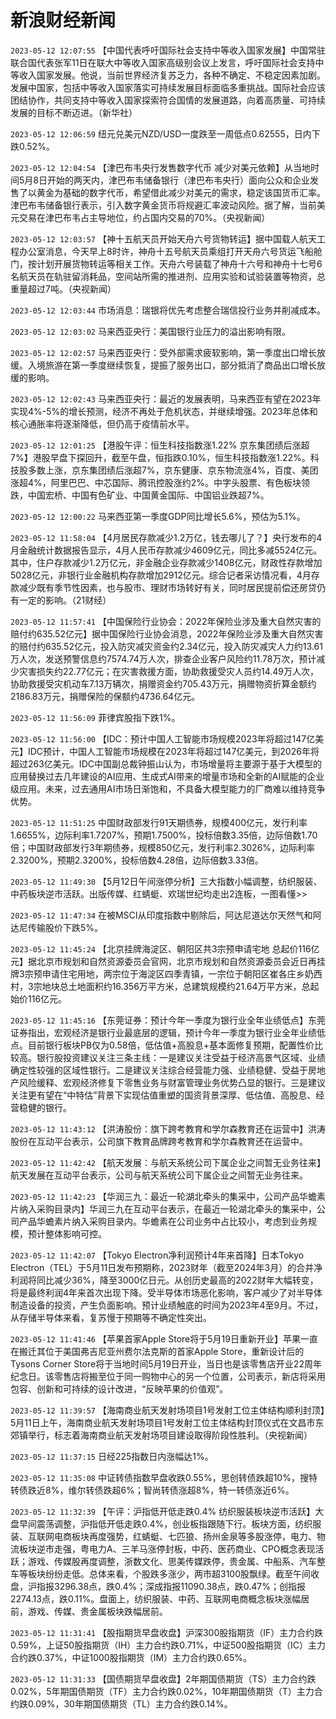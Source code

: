 # 新浪财经新闻
`2023-05-12 12:07:55` 【中国代表呼吁国际社会支持中等收入国家发展】中国常驻联合国代表张军11日在联大中等收入国家高级别会议上发言，呼吁国际社会支持中等收入国家发展。他说，当前世界经济复苏乏力，各种不确定、不稳定因素加剧。发展中国家，包括中等收入国家落实可持续发展目标面临多重挑战。国际社会应该团结协作，共同支持中等收入国家探索符合国情的发展道路，向着高质量、可持续发展的目标不断迈进。（新华社）

`2023-05-12 12:06:59` 纽元兑美元NZD/USD一度跌至一周低点0.62555，日内下跌0.52%。

`2023-05-12 12:04:54` 【津巴布韦央行发售数字代币 减少对美元依赖】从当地时间5月8日开始的两天内，津巴布韦储备银行（津巴布韦央行）面向公众和企业发售了以黄金为基础的数字代币，希望借此减少对美元的需求，稳定该国货币汇率。津巴布韦储备银行表示，引入数字黄金货币将规避汇率波动风险。据了解，当前美元交易在津巴布韦占主导地位，约占国内交易的70%。（央视新闻）

`2023-05-12 12:03:57` 【神十五航天员开始天舟六号货物转运】据中国载人航天工程办公室消息，今天早上8时许，神舟十五号航天员乘组打开天舟六号货运飞船舱门，按计划开展货物转运等相关工作。天舟六号装载了神舟十六号和神舟十七号6名航天员在轨驻留消耗品，空间站所需的推进剂、应用实验和试验装置等物资，总重量超过7吨。（央视新闻）

`2023-05-12 12:03:44` 市场消息：瑞银将优先考虑整合瑞信投行业务并削减成本。

`2023-05-12 12:03:02` 马来西亚央行：美国银行业压力的溢出影响有限。

`2023-05-12 12:02:57` 马来西亚央行：受外部需求疲软影响，第一季度出口增长放缓。入境旅游在第一季度继续恢复，提振了服务出口，部分抵消了商品出口增长放缓的影响。

`2023-05-12 12:02:43` 马来西亚央行：最近的发展表明，马来西亚有望在2023年实现4%-5%的增长预测，经济不再处于危机状态，并继续增强。2023年总体和核心通胀率将逐渐降低，但仍高于疫情前水平。

`2023-05-12 12:01:25` 【港股午评：恒生科技指数涨1.22% 京东集团绩后涨超7%】港股早盘下探回升，截至午盘，恒指跌0.10%，恒生科技指数涨1.22%。科技股多数上涨，京东集团绩后涨超7%，京东健康、京东物流涨4%，百度、美团涨超4%，阿里巴巴、中芯国际、腾讯控股涨约2%。中字头股票、有色板块领跌，中国宏桥、中国有色矿业、中国黄金国际、中国铝业跌超7%。

`2023-05-12 12:00:22` 马来西亚第一季度GDP同比增长5.6%，预估为5.1%。

`2023-05-12 11:58:04` 【4月居民存款减少1.2万亿，钱去哪儿了？】央行发布的4月金融统计数据报告显示，4月人民币存款减少4609亿元，同比多减5524亿元。其中，住户存款减少1.2万亿元，非金融企业存款减少1408亿元，财政性存款增加5028亿元，非银行业金融机构存款增加2912亿元。综合记者采访情况看，4月存款减少既有季节性因素，也与股市、理财市场转好有关，同时居民提前偿还房贷仍有一定的影响。（21财经）

`2023-05-12 11:57:41` 【中国保险行业协会：2022年保险业涉及重大自然灾害的赔付约635.52亿元】据中国保险行业协会消息，2022年保险业涉及重大自然灾害的赔付约635.52亿元，投入防灾减灾资金约2.34亿元，投入防灾减灾人力约13.61万人次，发送预警信息约7574.74万人次，排查企业客户风险约11.78万次，预计减少灾害损失约22.77亿元；在灾害救援方面，协助救援受灾人员约14.49万人次，协助救援受灾机动车7.13万辆次，捐赠资金约705.43万元，捐赠物资折算金额约2186.83万元，捐赠保险的保额约4736.64亿元。

`2023-05-12 11:56:09` 菲律宾股指下跌1%。

`2023-05-12 11:56:00` 【IDC：预计中国人工智能市场规模2023年将超过147亿美元】IDC预计，中国人工智能市场规模在2023年将超过147亿美元，到2026年将超过263亿美元。IDC中国副总裁钟振山认为，市场增量将主要源于基于大模型的应用替换过去几年建设的AI应用、生成式AI带来的增量市场和全新的AI赋能的企业级应用。未来，过去通用AI市场日渐饱和，不具备大模型能力的厂商难以维持竞争优势。

`2023-05-12 11:51:25` 中国财政部发行91天期债券，规模400亿元，发行利率1.6655%，边际利率1.7207%，预期1.7500%，投标倍数3.35倍，边际倍数1.70倍；中国财政部发行3年期债券，规模850亿元，发行利率2.3026%，边际利率2.3200%，预期2.3200%，投标倍数4.28倍，边际倍数3.33倍。

`2023-05-12 11:49:30` 【5月12日午间涨停分析】三大指数小幅调整，纺织服装、中药板块逆市活跃。出版传媒、红蜻蜓、欢瑞世纪均走出2连板，一图看懂>>

`2023-05-12 11:47:34` 在被MSCI从印度指数中剔除后，阿达尼道达尔天然气和阿达尼传输股价下跌5%。

`2023-05-12 11:45:24` 【北京挂牌海淀区、朝阳区共3宗预申请宅地 总起价116亿元】据北京市规划和自然资源委员会官网，北京市规划和自然资源委员会近日再挂牌3宗预申请住宅用地，两宗位于海淀区四季青镇，一宗位于朝阳区崔各庄乡奶西村，3宗地块总土地面积约16.356万平方米，总建筑规模约21.64万平方米，总起始价116亿元。

`2023-05-12 11:45:16` 【东莞证券：预计今年一季度为银行业全年业绩低点】东莞证券指出，宏观经济是银行业最底层的逻辑，预计今年一季度为银行业全年业绩低点。目前银行板块PB仅为0.58倍，低估值+高股息+基本面修复预期，配置性价比较高。银行股投资建议关注三条主线：一是建议关注受益于经济高景气区域、业绩确定性较强的区域性银行。二是建议关注综合经营能力强、业绩稳健、受益于房地产风险缓释、宏观经济修复下零售业务与财富管理业务优势凸显的银行。三是建议关注更有望在“中特估”背景下实现估值重塑的国资背景深厚、低估值、高股息、经营稳健的银行。

`2023-05-12 11:43:12` 【洪涛股份：旗下跨考教育和学尔森教育还在运营中】洪涛股份在互动平台表示，公司旗下教育品牌跨考教育和学尔森教育还在运营中。

`2023-05-12 11:42:42` 【航天发展：与航天系统公司下属企业之间暂无业务往来】航天发展在互动平台表示，公司与航天系统公司下属企业之间暂无业务往来。

`2023-05-12 11:42:23` 【华润三九：最近一轮湖北牵头的集采中，公司产品华蟾素片纳入采购目录内】华润三九在互动平台表示，在最近一轮湖北牵头的集采中，公司产品华蟾素片纳入采购目录内。华蟾素在公司业务中占比较小，考虑到业务规模，预计整体影响可控。

`2023-05-12 11:42:07` 【Tokyo Electron净利润预计4年来首降】日本Tokyo Electron（TEL）于5月11日发布预期称，2023财年（截至2024年3月）的合并净利润将同比减少36%，降至3000亿日元。从创历史最高的2022财年大幅转变，将是最终利润4年来首次出现下降。受半导体市场恶化影响，客户减少了对半导体制造设备的投资，产生负面影响。预计业绩触底的时间为2023年4至9月。不过，从存储半导体来看，复苏慢于预期等不确定性突出。

`2023-05-12 11:41:46` 【苹果首家Apple Store将于5月19日重新开业】苹果一直在搬迁其位于美国弗吉尼亚州费尔法克斯的首家Apple Store，重新设计后的Tysons Corner Store将于当地时间5月19日开业，当日也是该零售店开业22周年纪念日。该零售店将搬至位于同一购物中心的另一个位置，公司表示，新店将采用包容、创新和可持续的设计改进，“反映苹果的价值观”。

`2023-05-12 11:39:57` 【海南商业航天发射场项目1号发射工位主体结构顺利封顶】5月11日上午，海南商业航天发射场项目1号发射工位主体结构封顶仪式在文昌市东郊镇举行，标志着海南商业航天发射场项目建设取得阶段性胜利。（央视新闻）

`2023-05-12 11:37:15` 日经225指数日内涨幅达1%。

`2023-05-12 11:35:08` 中证转债指数早盘收跌0.55%，思创转债跌超10%，搜特转债跌近8%，维尔转债跌超6%；智尚转债涨超8%，特一转债涨近6%。

`2023-05-12 11:32:39` 【午评：沪指低开低走跌0.4% 纺织服装板块逆市活跃】大盘早间震荡调整，沪指低开低走跌0.4%，创业板指跟随下行。板块方面，纺织服装、互联网电商板块再度强势，红蜻蜓、七匹狼、扬州金泉等多股涨停，电力、物流板块逆市走强，粤电力A、三羊马涨停封板，中药、医药商业、CPO概念表现活跃；游戏、传媒股再度调整，浙数文化、思美传媒跌停，贵金属、中船系、汽车整车等板块纷纷走低。总体来看，个股跌多涨少，两市超3100股飘绿。截至午间收盘，沪指报3296.38点，跌0.4%；深成指报11090.38点，跌0.47%；创指报2274.13点，跌0.11%。盘面上，纺织服装、中药、互联网电商概念板块涨幅居前，游戏、传媒、贵金属板块跌幅居前。

`2023-05-12 11:31:41` 【股指期货早盘收盘】沪深300股指期货（IF）主力合约跌0.59%，上证50股指期货（IH）主力合约跌0.71%，中证500股指期货（IC）主力合约跌0.37%，中证1000股指期货（IM）主力合约跌0.65%。

`2023-05-12 11:31:33` 【国债期货早盘收盘】2年期国债期货（TS）主力合约跌0.02%，5年期国债期货（TF）主力合约跌0.02%，10年期国债期货（T）主力合约跌0.09%，30年期国债期货（TL）主力合约跌0.14%。

